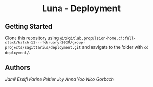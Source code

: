 <div align='center'>
<h1>Luna - Deployment</h1>
</div>

## Getting Started

Clone this repository using `git@gitlab.propulsion-home.ch:full-stack/batch-11---february-2020/group-projects/sagittarius/deployment.git` and navigate to the folder with `cd deployment/`.

## Authors

*Jamil Essifi*
*Karine Peltier*
*Joy Anna Yoo*
*Nico Gorbach*